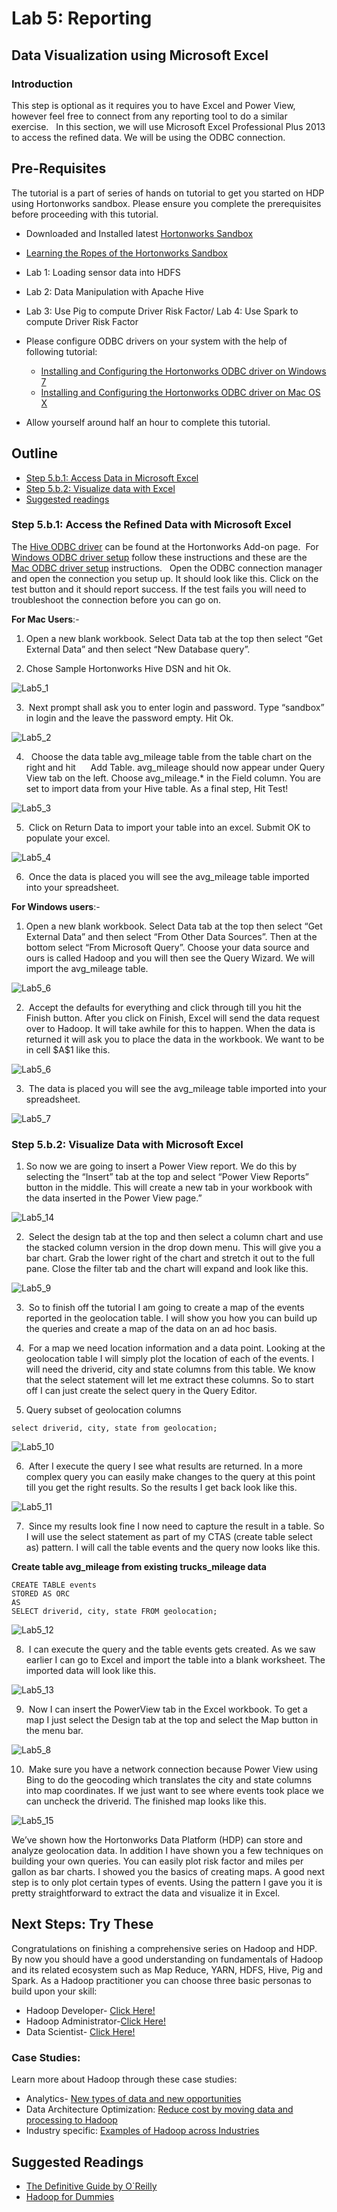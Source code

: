 # Lab 5: Reporting

## Data Visualization using Microsoft Excel

### Introduction

This step is optional as it requires you to have Excel and Power View, however feel free to connect from any reporting tool to do a similar exercise.   In this section, we will use Microsoft Excel Professional Plus 2013 to access the refined data. We will be using the ODBC connection.

## Pre-Requisites

The tutorial is a part of series of hands on tutorial to get you started on HDP using Hortonworks sandbox. Please ensure you complete the prerequisites before proceeding with this tutorial.

*   Downloaded and Installed latest [Hortonworks Sandbox](http://hortonworks.com/products/hortonworks-sandbox/#install)
*   [Learning the Ropes of the Hortonworks Sandbox](http://hortonworks.com/hadoop-tutorial/learning-the-ropes-of-the-hortonworks-sandbox/)
*   Lab 1: Loading sensor data into HDFS
*   Lab 2: Data Manipulation with Apache Hive
*   Lab 3: Use Pig to compute Driver Risk Factor/ Lab 4: Use Spark to compute Driver Risk Factor
*   Please configure ODBC drivers on your system with the help of following tutorial:
    *   [Installing and Configuring the Hortonworks ODBC driver on Windows 7](http://hortonworks.com/hadoop-tutorial/how-to-install-and-configure-the-hortonworks-odbc-driver-on-windows-7/)
    *   [Installing and Configuring the Hortonworks ODBC driver on Mac OS X](http://hortonworks.com/hadoop-tutorial/how-to-install-and-configure-the-hortonworks-odbc-driver-on-mac-os-x/)

*   Allow yourself around half an hour to complete this tutorial.

## Outline

*   [Step 5.b.1: Access Data in Microsoft Excel](#step5.b.1)
*   [Step 5.b.2: Visualize data with Excel](#step5.b.2)
*   [Suggested readings](#suggested-reading)

### Step 5.b.1: Access the Refined Data with Microsoft Excel <a id="step5.b.1"></a>

The [Hive ODBC driver](http://hortonworks.com/hdp/addons/) can be found at the Hortonworks Add-on page.  For [Windows ODBC driver setup](http://hortonworks.com/hadoop-tutorial/how-to-install-and-configure-the-hortonworks-odbc-driver-on-windows-7/) follow these instructions and these are the [Mac ODBC driver setup](http://hortonworks.com/hadoop-tutorial/how-to-install-and-configure-the-hortonworks-odbc-driver-on-mac-os-x/) instructions.   Open the ODBC connection manager and open the connection you setup up. It should look like this. Click on the test button and it should report success. If the test fails you will need to troubleshoot the connection before you can go on.

**For Mac Users**:-

1)  Open a new blank workbook. Select Data tab at the top then select “Get External Data” and then select “New Database query”.  

2)  Chose Sample Hortonworks Hive DSN and hit Ok.


![Lab5_1](/assets/hello-hdp/Lab5_1.png)


3)  Next prompt shall ask you to enter login and password. Type “sandbox” in login and the leave the password empty. Hit Ok.


![Lab5_2](/assets/hello-hdp/Lab5_2.png)


4)   Choose the data table avg_mileage table from the table chart on the right and hit      Add Table. avg_mileage should now appear under Query View tab on the left. Choose avg_mileage.* in the Field column. You are set to import data from your Hive table. As a final step, Hit Test!


![Lab5_3](/assets/hello-hdp/Lab5_3.png)


5)  Click on Return Data to import your table into an excel. Submit OK to populate your excel.


![Lab5_4](/assets/hello-hdp/Lab5_4.png)


6)  Once the data is placed you will see the avg_mileage table imported into your spreadsheet.


**For Windows users**:-

1)  Open a new blank workbook. Select Data tab at the top then select “Get External Data” and then select “From Other Data Sources”. Then at the bottom select “From Microsoft Query”. Choose your data source and ours is called Hadoop and you will then see the Query Wizard. We will import the avg_mileage table.


![Lab5_6](/assets/hello-hdp/Lab5_6.png)


2)  Accept the defaults for everything and click through till you hit the Finish button. After you click on Finish, Excel will send the data request over to Hadoop. It will take awhile for this to happen. When the data is returned it will ask you to place the data in the workbook. We want to be in cell \$A\$1 like this.


![Lab5_6](/assets/hello-hdp/Lab5_61.png)


3)  The data is placed you will see the avg_mileage table imported into your spreadsheet.


![Lab5_7](/assets/hello-hdp/Lab5_7.jpg)


### Step 5.b.2: Visualize Data with Microsoft Excel <a id="step5.b.2"></a>

1)  So now we are going to insert a Power View report. We do this by selecting the “Insert” tab at the top and select “Power View Reports” button in the middle. This will create a new tab in your workbook with the data inserted in the Power View page.”


![Lab5_14](/assets/hello-hdp/Lab5_14.jpg)


2)  Select the design tab at the top and then select a column chart and use the stacked column version in the drop down menu. This will give you a bar chart. Grab the lower right of the chart and stretch it out to the full pane. Close the filter tab and the chart will expand and look like this.


![Lab5_9](/assets/hello-hdp/Lab5_9.jpg)


3)  So to finish off the tutorial I am going to create a map of the events reported in the geolocation table. I will show you how you can build up the queries and create a map of the data on an ad hoc basis.

4)  For a map we need location information and a data point. Looking at the geolocation table I will simply plot the location of each of the events. I will need the driverid, city and state columns from this table. We know that the select statement will let me extract these columns. So to start off I can just create the select query in the Query Editor.

5) Query subset of geolocation columns

~~~
select driverid, city, state from geolocation;
~~~


![Lab5_10](/assets/hello-hdp/Lab5_10.png)


6)  After I execute the query I see what results are returned. In a more complex query you can easily make changes to the query at this point till you get the right results. So the results I get back look like this.


![Lab5_11](/assets/hello-hdp/Lab5_11.png)


7)  Since my results look fine I now need to capture the result in a table. So I will use the select statement as part of my CTAS (create table select as) pattern. I will call the table events and the query now looks like this. 

**Create table avg_mileage from existing trucks_mileage data**

~~~
CREATE TABLE events
STORED AS ORC
AS
SELECT driverid, city, state FROM geolocation;
~~~


![Lab5_12](/assets/hello-hdp/Lab5_12.png)


8)  I can execute the query and the table events gets created. As we saw earlier I can go to Excel and import the table into a blank worksheet. The imported data will look like this.


![Lab5_13](/assets/hello-hdp/Lab5_13.jpg)


9)  Now I can insert the PowerView tab in the Excel workbook. To get a map I just select the Design tab at the top and select the Map button in the menu bar.


![Lab5_8](/assets/hello-hdp/Lab5_8.jpg)


10)  Make sure you have a network connection because Power View using Bing to do the geocoding which translates the city and state columns into map coordinates. If we just want to see where events took place we can uncheck the driverid. The finished map looks like this.


![Lab5_15](/assets/hello-hdp/Lab5_15.jpg)


We’ve shown how the Hortonworks Data Platform (HDP) can store and analyze geolocation data. In addition I have shown you a few techniques on building your own queries. You can easily plot risk factor and miles per gallon as bar charts. I showed you the basics of creating maps. A good next step is to only plot certain types of events. Using the pattern I gave you it is pretty straightforward to extract the data and visualize it in Excel.

## Next Steps: Try These

Congratulations on finishing a comprehensive series on Hadoop and HDP. By now you should have a good understanding on fundamentals of Hadoop and its related ecosystem such as Map Reduce, YARN, HDFS, Hive, Pig and Spark. As a Hadoop practitioner you can choose three basic personas to build upon your skill:

*   Hadoop Developer- [Click Here!](http://hortonworks.com/products/hortonworks-sandbox/#tuts-developers)
*   Hadoop Administrator-[Click Here!](http://hortonworks.com/products/hortonworks-sandbox/#tuts-admins)
*   Data Scientist- [Click Here!](http://hortonworks.com/products/hortonworks-sandbox/#tuts-analysts)

### Case Studies:

Learn more about Hadoop through these case studies:

*   Analytics- [New types of data and new opportunities](http://hortonworks.com/solutions/advanced-analytic-apps/)
*   Data Architecture Optimization: [Reduce cost by moving data and processing to Hadoop](http://hortonworks.com/solutions/data-architecture-optimization/)
*   Industry specific: [Examples of Hadoop across Industries](http://hortonworks.com/industry/)

## Suggested Readings <a id="suggested-reading"></a>

*   [The Definitive Guide by O`Reilly](http://hadoopbook.com/)
*   [Hadoop for Dummies](http://www.wiley.com/WileyCDA/WileyTitle/productCd-1118607554.html)

